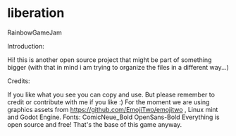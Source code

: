 # liberation
RainbowGameJam

Introduction:

Hi! this is another open source project that might be part of something bigger (with that in mind i am trying to organize the files in a different way...) 

Credits:

If you like what you see you can copy and use. But please remember to credit or contribute with me if you like :)
For the moment we are using graphics assets from https://github.com/EmojiTwo/emojitwo , Linux mint and Godot Engine.
Fonts: ComicNeue_Bold OpenSans-Bold
Everything is open source and free! That's the base of this game anyway.

